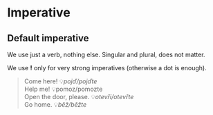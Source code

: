 # Imperative

## Default imperative
We use just a verb, nothing else. Singular and plural, does not matter.

We use **!** only for very strong imperatives (otherwise a dot is enough).

> Come here! 💡*pojď/pojďte* <br/>
> Help me! 💡pomoz/pomozte <br/>
> Open the door, please. 💡*otevři/otevřte* <br/>
> Go home. 💡*běž/běžte*
